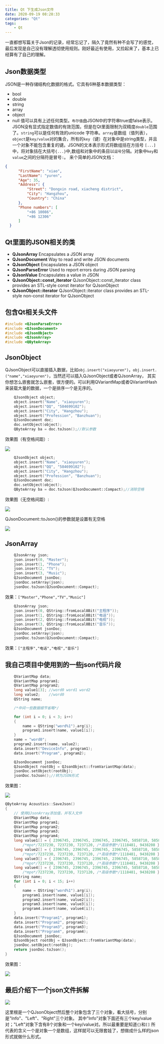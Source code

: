 ```yaml
---
title: Qt 下生成Json文件
date: 2020-09-19 08:28:33
categories: "Qt"
tags:
	- Qt
---
```

一直都想写篇关于Json的记录，经常忘记了，隔久了竟然有种不会写了的感觉，最后发现是自己没有理解透彻使用规则。刚好最近有使用，又捡起来了，基本上已经算有了自己的理解。
<!-- more -->

## Json数据类型
JSON是一种存储结构化数据的格式。它具有6种基本数据类型：
* bool
* double
* string
* array
* object
* null
值可以具有上述任何类型。`布尔值`由JSON中的字符串true或false表示。JSON没有显式指定数值的有效范围，但是在Qt里面限制为双精度`double`范围了。`string`可以是任何有效的unicode
字符串。`array`是数组（值列表），`object`是`key/value`对的集合，所有的`key`（键）在对象中是string类型，并且一个对象不能包含重复的键。JSON的文本表示形式将数组括在方括号
`[...]`中，将对象括在大括号`{...}`中,数组和对象中的条目以`逗号`分隔。对象中`key`和`value`之间的分隔符是冒号`:`。
来个简单的JSON文档：
```json
{
      "FirstName": "xiao",
      "LastName": "yuren",
      "Age": 35,
      "Address": {
          "Street": "Dongxin road, xiacheng district",
          "City": "Hangzhou",
          "Country": "China"
      },
      "Phone numbers": [
          "+86 10086",
          "+86 12306"
      ]
  }
```
## Qt里面的JSON相关的类
* **QJsonArray**                    Encapsulates a JSON array
* **QJsonDocument**                 Way to read and write JSON documents   
* **QJsonObject**                   Encapsulates a JSON object
* **QJsonParseError**               Used to report errors during JSON parsing
* **QJsonValue**                    Encapsulates a value in JSON
* **QJsonObject::const_iterator**   QJsonObject::const_iterator class provides an STL-style const iterator for QJsonObject
* **QJsonObject::iterator**         QJsonObject::iterator class provides an STL-style non-const iterator for QJsonObject

## 包含Qt相关头文件
```cpp
#include <QJsonParseError>
#include <QJsonDocument>
#include <QJsonObject>
#include <QJsonArray>
#include <QByteArray>
```
## JsonObject
QJsonObject可以直接插入数据，比如`obj.insert("xiaoyuren")`，`obj.insert.("name","xiaoyuren")`，当然还可以插入QJsonObject或者QJsonArray，
其实你想怎么嵌套就怎么嵌套，很方便的。可以利用QVariantMap或者QVariantHash来装载大量的数据，一个是排序一个是无序的。
```cpp
    QJsonObject object;
	object.insert("Name", "xiaoyuren");
	object.insert("QQ", "584699102");
	object.insert("City", "Hangzhou");
	object.insert("Profession", "Banzhuan");
	QJsonDocument doc;
	doc.setObject(object);
	QByteArray ba = doc.toJson();//默认参数
```
效果图（有空格间距）:

<img src="../image/Qt/json/json1.png">

```cpp
    QJsonObject object;
	object.insert("Name", "xiaoyuren");
	object.insert("QQ", "584699102");
	object.insert("City", "Hangzhou");
	object.insert("Profession", "Banzhuan");
	QJsonDocument doc;
	doc.setObject(object);
	QByteArray ba = doc.toJson(QJsonDocument::Compact);//消除空格
```

效果图（无空格间距）:

<img src="../image/Qt/json/json2.png">

QJsonDocument::toJson()的参数就是设置有无空格

<img src="../image/Qt/json/json3.png">

## JsonArray
```cpp
    QJsonArray json;
	json.insert(0, "Master");
	json.insert(1, "Phone");
	json.insert(2, "TV");
	json.insert(3, "Music");
	QJsonDocument jsonDoc;
	jsonDoc.setArray(json);
    jsonDoc.toJson(QJsonDocument::Compact);
```
效果：`["Master","Phone","TV","Music"]`

```cpp
    QJsonArray json;
	json.insert(0, QString::fromLocal8Bit("主程序"));
	json.insert(1, QString::fromLocal8Bit("电话"));
	json.insert(2, QString::fromLocal8Bit("电视"));
	json.insert(3, QString::fromLocal8Bit("音乐"));
	QJsonDocument jsonDoc;
	jsonDoc.setArray(json);
	jsonDoc.toJson(QJsonDocument::Compact);
```
效果：`["主程序","电话","电视","音乐"]`

## 我自己项目中使用到的一些json代码片段
```cpp
    QVariantMap data;
	QVariantMap program1;
	QVariantMap program2;
	long value1[3]; //word0 word1 word2
	long value2;    //word0
    QString name;

    /*中间一些数据细节省略*/

	for (int i = 0; i < 3; i++)
	{
		name = QString("word%1").arg(i);
		program1.insert(name, value1[i]);
	}
	name = "word0";
	program2.insert(name, value2);
	data.insert("DeviceInfo", program1);
	data.insert("Program", program2);

	QJsonDocument jsonDoc;
	QJsonObject rootObj = QJsonObject::fromVariantMap(data);
	jsonDoc.setObject(rootObj);
    jsonDoc.toJson();//转为JSON形式
```
效果图：

<img src="../image/Qt/json/json4.png">

```cpp
QByteArray Acoustics::SaveJson()
{
	// 使用QJsonArray添加值，并写入文件
	QVariantMap data;
	QVariantMap program1;
	QVariantMap program2;
	QVariantMap program3;
	QVariantMap program4;
	long value1[] = { 2396745, 2396745, 2396745, 2396745, 5858710, 5858710, 532610, 532610, 532610, 532610,
		/*mpo*/7237230, 7237230, 7237120, /*高级参数*/1118481, 9438208 };
	long value2[] = { 2396745, 2396745, 2396745, 2396745, 5858710, 5858710, 532610, 532610, 532610, 532610,
		/*mpo*/7237230, 7237230, 7237120, /*高级参数*/1118481, 9438208 };
	long value3[] = { 2396745, 2396745, 2396745, 2396745, 5858710, 5858710, 532610, 532610, 532610, 532610,
		/*mpo*/7237230, 7237230, 7237120, /*高级参数*/1118481, 9438208 };
	long value4[] = { 2396745, 2396745, 2396745, 2396745, 5858710, 5858710, 532610, 532610, 532610, 532610,
		/*mpo*/7237230, 7237230, 7237120, /*高级参数*/1118481, 9438208 };
	QString name;
	for (int i = 0; i < 15; i++)
	{
		name = QString("word%1").arg(i);
		program1.insert(name, value1[i]);
		program2.insert(name, value2[i]);
		program3.insert(name, value3[i]);
		program4.insert(name, value4[i]);
	}
	data.insert("Program1", program1);
	data.insert("Program2", program2);
	data.insert("Program3", program3);
	data.insert("Program4", program4);
	QJsonDocument jsonDoc;
	QJsonObject rootObj = QJsonObject::fromVariantMap(data);
	jsonDoc.setObject(rootObj);
	return jsonDoc.toJson();
}
```
效果图：

<img src="../image/Qt/json/json5.png">

## 最后介绍下一个json文件拆解

<img src="../image/Qt/json/json6.png">

这里根是一个QJsonObject然后整个对象包含了三个对象，看大括号，分别是"Info"、"Left"、"Right"三个对象。
其中"Info"对象下面还有三个key/value对；"Left"对象下含有8个对象和一个key/value对。所以最重要是知道`{}`和`[]`
所代表的含义一个是对象一个是数组，这样就可以无限套娃了，想做成什么样的json形式就做什么形式。
